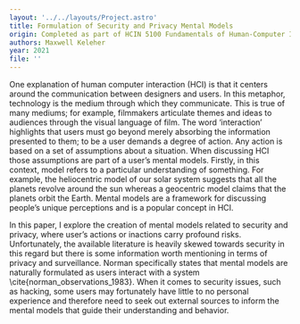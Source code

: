 ```yaml
---
layout: '../../layouts/Project.astro'
title: Formulation of Security and Privacy Mental Models
origin: Completed as part of HCIN 5100 Fundamentals of Human-Computer Interaction
authors: Maxwell Keleher
year: 2021
file: ''
---
```

One explanation of human computer interaction (HCI) is that it centers around the communication between designers and users. In this metaphor, technology is the medium through which they communicate. This is true of many mediums; for example, filmmakers articulate themes and ideas to audiences through the visual language of film. The word ‘interaction’ highlights that users must go beyond merely absorbing the information presented to them; to be a user demands a degree of action. Any action is based on a set of assumptions about a situation. When discussing HCI those assumptions are part of a user’s mental models. Firstly, in this context, model refers to a particular understanding of something. For example, the heliocentric model of our solar system suggests that all the planets revolve around the sun whereas a geocentric model claims that the planets orbit the Earth. Mental models are a framework for discussing people’s unique perceptions and is a popular concept in HCI. 

In this paper, I explore the creation of mental models related to security and privacy, where user’s actions or inactions carry profound risks. Unfortunately, the available literature is heavily skewed towards security in this regard but there is some information worth mentioning in terms of privacy and surveillance. Norman specifically states that mental models are naturally formulated as users interact with a system \cite{norman_observations_1983}. When it comes to security issues, such as hacking, some users may fortunately have little to no personal experience and therefore need to seek out external sources to inform the mental models that guide their understanding and behavior. 
